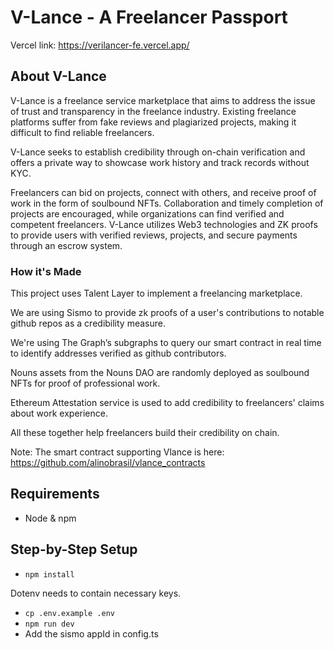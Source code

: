 # V-Lance - A Freelancer Passport
Vercel link: https://verilancer-fe.vercel.app/


## About V-Lance
V-Lance is a freelance service marketplace that aims to address the issue of trust and transparency in the freelance industry. Existing freelance platforms suffer from fake reviews and plagiarized projects, making it difficult to find reliable freelancers.

V-Lance seeks to establish credibility through on-chain verification and offers a private way to showcase work history and track records without KYC.

Freelancers can bid on projects, connect with others, and receive proof of work in the form of soulbound NFTs. Collaboration and timely completion of projects are encouraged, while organizations can find verified and competent freelancers. V-Lance utilizes Web3 technologies and ZK proofs to provide users with verified reviews, projects, and secure payments through an escrow system.

### How it's Made
This project uses Talent Layer to implement a freelancing marketplace.

We are using Sismo to provide zk proofs of a user's contributions to notable github repos as a credibility measure.

We're using The Graph’s subgraphs to query our smart contract in real time to identify addresses verified as github contributors.

Nouns assets from the Nouns DAO are randomly deployed as soulbound NFTs for proof of professional work.

Ethereum Attestation service is used to add credibility to freelancers' claims about work experience.

All these together help freelancers build their credibility on chain.

Note: The smart contract supporting Vlance is here: https://github.com/alinobrasil/vlance_contracts


## Requirements

- Node & npm

## Step-by-Step Setup

- `npm install`

Dotenv needs to contain necessary keys. 
- `cp .env.example .env`
- `npm run dev`
- Add the sismo appId in config.ts

